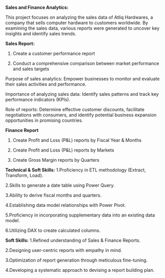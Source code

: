**Sales and Finance Analytics:**

This project focuses on analyzing the sales data of Atliq Hardwares, a company that sells computer hardware to customers worldwide. By examining the sales data, various reports were generated to uncover key insights and identify sales trends.

**Sales Report:**

1. Create a customer performance report

2. Conduct a comprehensive comparison between market performance and sales targets

Purpose of sales analytics: Empower businesses to monitor and evaluate their sales activities and performance.

Importance of analyzing sales data: Identify sales patterns and track key performance indicators (KPIs).

Role of reports: Determine effective customer discounts, facilitate negotiations with consumers, and identify potential business expansion opportunities in promising countries.

**Finance Report**


1. Create Profit and Loss (P&L) reports by Fiscal Year & Months

2. Create Profit and Loss (P&L) reports by Markets

3. Create Gross Margin reports by Quarters


**Technical & Soft Skills:**
 1.Proficiency in ETL methodology (Extract, Transform, Load).
 
 2.Skills to generate a date table using Power Query.
 
 3.Ability to derive fiscal months and quarters.
 
 4.Establishing data model relationships with Power Pivot.
 
 5.Proficiency in incorporating supplementary data into an existing data model.
 
6.Utilizing DAX to create calculated columns.
 
**Soft Skills:**
 1.Refined understanding of Sales & Finance Reports.
 
 2.Designing user-centric reports with empathy in mind.
 
 3.Optimization of report generation through meticulous fine-tuning.
 
 4.Developing a systematic approach to devising a report building plan.
